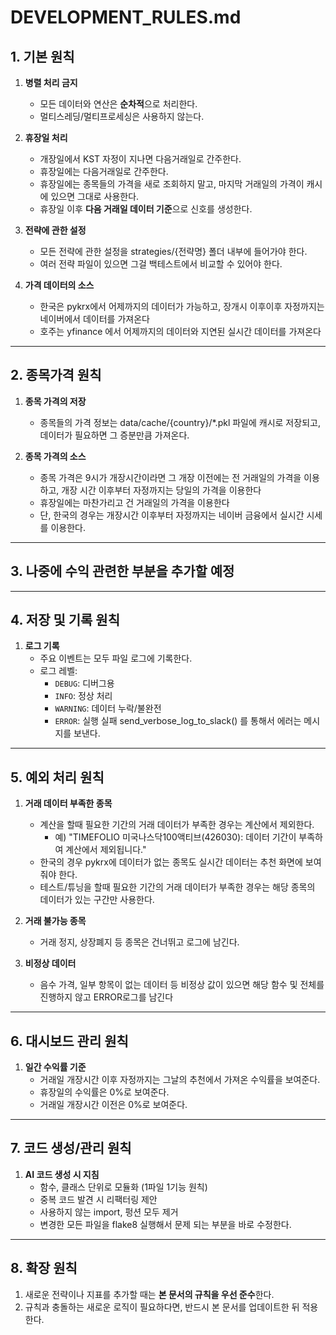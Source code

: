 # DEVELOPMENT_RULES.md

## 1. 기본 원칙
1. **병렬 처리 금지**
    - 모든 데이터와 연산은 **순차적**으로 처리한다.
    - 멀티스레딩/멀티프로세싱은 사용하지 않는다.

2. **휴장일 처리**
    - 개장일에서 KST 자정이 지나면 다음거래일로 간주한다.
    - 휴장일에는 다음거래일로 간주한다.
    - 휴장일에는 종목들의 가격을 새로 조회하지 말고, 마지막 거래일의 가격이 캐시에 있으면 그대로 사용한다.
    - 휴장일 이후 **다음 거래일 데이터 기준**으로 신호를 생성한다.

3. **전략에 관한 설정**
    - 모든 전략에 관한 설정을 strategies/{전략명} 폴더 내부에 들어가야 한다.
    - 여러 전략 파일이 있으면 그걸 백테스트에서 비교할 수 있어야 한다.

4. **가격 데이터의 소스**
    - 한국은 pykrx에서 어제까지의 데이터가 가능하고, 장개시 이후이후 자정까지는 네이버에서 데이터를 가져온다
    - 호주는 yfinance 에서 어제까지의 데이터와 지연된 실시간 데이터를 가져온다

---

## 2. 종목가격 원칙

1. **종목 가격의 저장**
    - 종목들의 가격 정보는 data/cache/{country}/*.pkl 파일에 캐시로 저장되고,
    데이터가 필요하면 그 증분만큼 가져온다.

2. **종목 가격의 소스**
    - 종목 가격은 9시가 개장시간이라면 그 개장 이전에는 전 거래일의 가격을 이용하고,
    개장 시간 이후부터 자정까지는 당일의 가격을 이용한다
    - 휴장일에는 마찬가리고 건 거래일의 가격을 이용한다
    - 단, 한국의 경우는 개장시간 이후부터 자정까지는 네이버 금융에서 실시간 시세를 이용한다.

---
## 3. 나중에 수익 관련한 부분을 추가할 예정

---

## 4. 저장 및 기록 원칙
1. **로그 기록**
    - 주요 이벤트는 모두 파일 로그에 기록한다.
    - 로그 레벨:
        - `DEBUG`: 디버그용
        - `INFO`: 정상 처리
        - `WARNING`: 데이터 누락/불완전
        - `ERROR`: 실행 실패 send_verbose_log_to_slack() 를 통해서 에러는 메시지를 보낸다.


---

## 5. 예외 처리 원칙
1. **거래 데이터 부족한 종목**
    - 계산을 할때 필요한 기간의 거래 데이터가 부족한 경우는 계산에서 제외한다.
        - 예) "TIMEFOLIO 미국나스닥100액티브(426030): 데이터 기간이 부족하여 계산에서 제외됩니다."
    - 한국의 경우 pykrx에 데이터가 없는 종목도 실시간 데이터는 추천 화면에 보여줘야 한다.
    - 테스트/튜닝을 할때 필요한 기간의 거래 데이터가 부족한 경우는 해당 종목의 데이터가 있는 구간만 사용한다.

3. **거래 불가능 종목**
    - 거래 정지, 상장폐지 등 종목은 건너뛰고 로그에 남긴다.

4. **비정상 데이터**
    - 음수 가격, 일부 항목이 없는 데이터 등 비정상 값이 있으면 해당 함수 및 전체를 진행하지 않고 ERROR로그를 남긴다

---

## 6. 대시보드 관리 원칙
1. **일간 수익률 기준**
    - 거래일 개장시간 이후 자정까지는 그날의 추천에서 가져온 수익률을 보여준다.
    - 휴장일의 수익률은 0%로 보여준다.
    - 거래일 개장시간 이전은 0%로 보여준다.

---

## 7. 코드 생성/관리 원칙
1. **AI 코드 생성 시 지침**
    - 함수, 클래스 단위로 모듈화 (1파일 1기능 원칙)
    - 중복 코드 발견 시 리팩터링 제안
    - 사용하지 않는 import, 펑션 모두 제거
    - 변경한 모든 파일을 flake8 실행해서 문제 되는 부분을 바로 수정한다.

---

## 8. 확장 원칙
1. 새로운 전략이나 지표를 추가할 때는 **본 문서의 규칙을 우선 준수**한다.
2. 규칙과 충돌하는 새로운 로직이 필요하다면, 반드시 본 문서를 업데이트한 뒤 적용한다.
